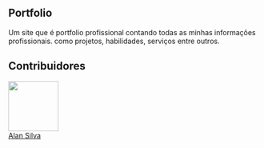 ## Portfolio

Um site que é portfolio profissional contando todas as minhas informações profissionais. como projetos, habilidades, serviços entre outros.

## Contribuidores

<div>
  <img src="https://avatars.githubusercontent.com/u/126093767?v=4" width="100" />
  <br />
  <a href="https://github.com/akicodeoficial">Alan Silva</a>
</div>
